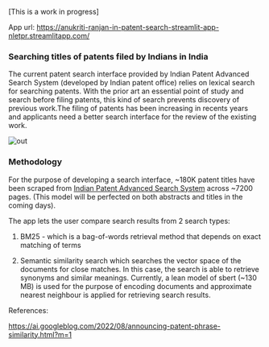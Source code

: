 [This is a work in progress]

App url: https://anukriti-ranjan-in-patent-search-streamlit-app-nletpr.streamlitapp.com/

### Searching titles of patents filed by Indians in India

The current patent search interface provided by Indian Patent Advanced Search System (developed by Indian patent office) relies on lexical search for searching patents. With the prior art an essential point of study and search before filing patents, this kind of search prevents discovery of previous work.The filing of patents has been increasing in recents years and applicants need a better search interface for the review of the existing work.

![out](https://user-images.githubusercontent.com/89630232/193036815-b0a271ee-a920-4fe5-9eb2-b620745b3b61.png)

### Methodology

For the purpose of developing a search interface, ~180K patent titles have been scraped from [Indian Patent Advanced Search System](https://ipindiaservices.gov.in/publicsearch/) across ~7200 pages. (This model will be perfected on both abstracts and titles in the coming days).

The app lets the user compare search results from 2 search types:
1) BM25 - which is a bag-of-words retrieval method that depends on exact matching of terms

2) Semantic similarity search which searches the vector space of the documents for close matches. In this case, the search is able to retrieve synonyms and similar meanings. Currently, a lean model of sbert (~130 MB) is used for the purpose of encoding documents and approximate nearest neighbour is applied for retrieving search results.



References:

https://ai.googleblog.com/2022/08/announcing-patent-phrase-similarity.html?m=1

